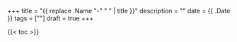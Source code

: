 +++
title = "{{ replace .Name "-" " " | title }}"
description = ""
date = {{ .Date }}
tags = [""]
draft = true
+++

{{< toc >}}
